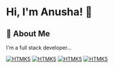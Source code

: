 # Hi, I'm Anusha! 👋

  
## 🚀 About Me
I'm a full stack developer...

<a href="https://www.linkedin.com/in/montesrocio/"><img alt="HTMK5" src="https://img.shields.io/badge/HTML5-E34F26?style=for-the-badge&logo=html5&logoColor=white"/></a>
<a href="https://www.linkedin.com/in/montesrocio/"><img alt="HTMK5" src="https://img.shields.io/badge/JavaScript-323330?style=for-the-badge&logo=javascript&logoColor=F7DF1E"/></a>
<a href="https://www.linkedin.com/in/montesrocio/"><img alt="HTMK5" src="https://img.shields.io/badge/Java-ED8B00?style=for-the-badge&logo=java&logoColor=white"/></a>
<a href="https://www.linkedin.com/in/montesrocio/"><img alt="HTMK5" src="https://img.shields.io/badge/React-20232A?style=for-the-badge&logo=react&logoColor=61DAFB"/></a>







